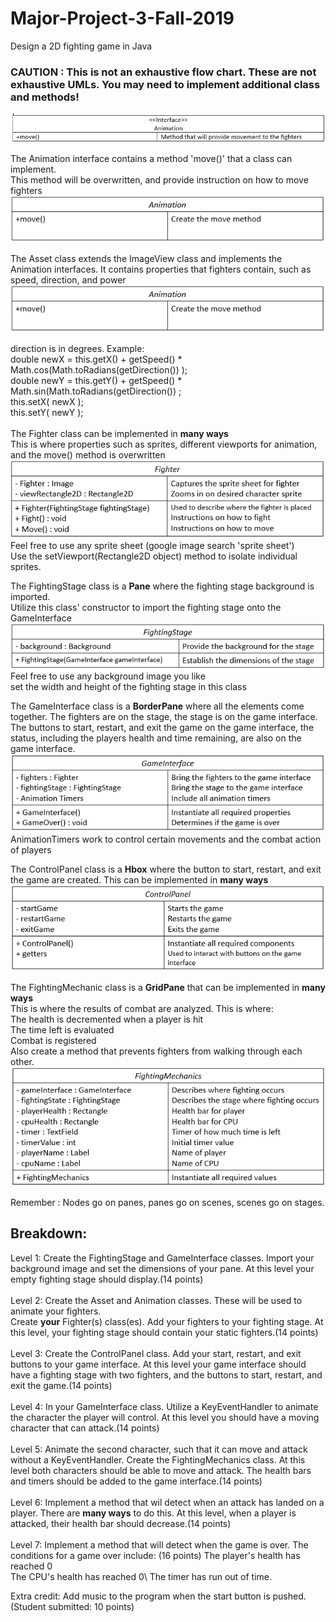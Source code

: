 # Major-Project-3-Fall-2019
Design a 2D fighting game in Java

### **CAUTION : This is not an exhaustive flow chart. These are not exhaustive UMLs. You may need to implement additional class and methods!**

![Project UML](https://github.com/NCATCS/Fall_2019_Major_Program_3/blob/master/Diagrams/AnimationUML.PNG)

The Animation interface contains a method 'move()' that a class can implement.\
This method will be overwritten, and provide instruction on how to move fighters\
![Animation UML](https://github.com/NCATCS/Fall_2019_Major_Program_3/blob/master/AnimationUMLUpdated.PNG)

The Asset class extends the ImageView class and implements the Animation interfaces. It contains properties that fighters contain, such as speed, direction, and power\
![Asset UML](https://github.com/NCATCS/Fall_2019_Major_Program_3/blob/master/Diagrams/AnimationUMLUpdated.PNG)

direction is in degrees. Example:\
double newX = this.getX() + getSpeed() * Math.cos(Math.toRadians(getDirection()) );\
double newY = this.getY() + getSpeed() * Math.sin(Math.toRadians(getDirection()) ;\
this.setX( newX );\
this.setY( newY );\
\
The Fighter class can be implemented in **many ways**\
This is where properties such as sprites, different viewports for animation, and the move() method is overwritten\
![Fighters UML](https://github.com/NCATCS/Fall_2019_Major_Program_3/blob/master/Diagrams/FightersUMLUpdated.PNG)\
Feel free to use any sprite sheet (google image search 'sprite sheet')\
Use the setViewport(Rectangle2D object) method to isolate individual sprites.

The FightingStage class is a **Pane** where the fighting stage background is imported.\
Utilize this class' constructor to import the fighting stage onto the GameInterface\
![Fighting Stage UML](https://github.com/NCATCS/Fall_2019_Major_Program_3/blob/master//Diagrams/FightingStageUMLUpdated.PNG)\
Feel free to use any background image you like\
set the width and height of the fighting stage in this class

The GameInterface class is a **BorderPane** where all the elements come together. The fighters are on the stage, the stage is on the game interface. The buttons to start, restart, and exit the game on the game interface, the status, including the players health and time remaining, are also on the game interface.
![Game Interface UML](https://github.com/NCATCS/Fall_2019_Major_Program_3/blob/master//Diagrams/GameInterfaceUMLUpdated.PNG)\
AnimationTimers work to control certain movements and the combat action of players

The ControlPanel class is a **Hbox** where the button to start, restart, and exit the game are created. This can be implemented in **many ways**\
![Control Panel UML](https://github.com/NCATCS/Fall_2019_Major_Program_3/blob/master//Diagrams/ControlPanelUMLUpdated.PNG)

The FightingMechanic class is a **GridPane** that can be implemented in **many ways** \
This is where the results of combat are analyzed. This is where:\
  The health is decremented when a player is hit\
  The time left is evaluated\
  Combat is registered\
  Also create a method that prevents fighters from walking through each other.
![Fighting Mechanics UML](https://github.com/NCATCS/Fall_2019_Major_Program_3/blob/master//Diagrams/FightingMechanicsUMLUpdated.PNG) 

Remember : Nodes go on panes, panes go on scenes, scenes go on stages.

## Breakdown: ##

Level 1: Create the FightingStage and GameInterface classes. Import your background image and set the dimensions of your pane. At this level your empty fighting stage should display.(14 points)
\
\
Level 2: Create the Asset and Animation classes. These will be used to animate your fighters.\
Create **your** Fighter(s) class(es). Add your fighters to your fighting stage. At this level, your fighting stage should contain your static fighters.(14 points)
\
\
Level 3: Create the ControlPanel class. Add your start, restart, and exit buttons to your game interface. At this level your game interface should have a fighting stage with two fighters, and the buttons to start, restart, and exit the game.(14 points)
\
\
Level 4: In your GameInterface class. Utilize a KeyEventHandler to animate the character the player will control. At this level you should have a moving character that can attack.(14 points)
\
\
Level 5: Animate the second character, such that it can move and attack without a KeyEventHandler. Create the FightingMechanics class. At this level both characters should be able to move and attack. The health bars and timers should be added to the game interface.(14 points)
\
\
Level 6: Implement a method that wil detect when an attack has landed on a player. There are **many ways** to do this. At this level, when a player is attacked, their health bar should decrease.(14 points)
\
\
Level 7: Implement a method that will detect when the game is over. The conditions for a game over include: \(16 points)
The player's health has reached 0 \
The CPU's health has reached 0\ 
The timer has run out of time.

Extra credit: Add music to the program when the start button is pushed. (Student submitted: 10 points)

